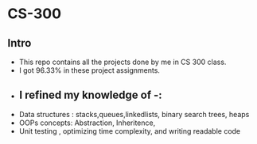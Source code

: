 # CS-300

## Intro 
- This repo contains all the projects done by me in CS 300 class. 
- I got 96.33% in these project assignments.
- 
  ## I refined my knowledge of -:
- Data structures : stacks,queues,linkedlists, binary search trees, heaps
- OOPs concepts: Abstraction, Inheritence,
- Unit testing , optimizing time complexity, and writing readable code  
